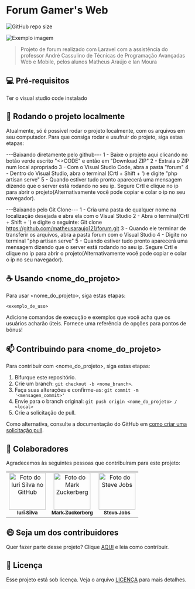 # Forum Gamer's Web

![GitHub repo size](https://img.shields.io/github/repo-size/iuricode/README-template?style=for-the-badge)

<img src="imagem.png" alt="Exemplo imagem">

> Projeto de forum realizado com Laravel com a assistência do professor André Cassulino de Técnicas de Programação Avançadas Web e Mobile, pelos alunos Matheus Araújo e Ian Moura

## 💻 Pré-requisitos

Ter o visual studio code instalado


## 🚀 Rodando o projeto localmente

Atualmente, só é possível rodar o projeto localmente, com os arquivos em seu computador. Para que consiga rodar e usufruir do projeto, siga estas etapas:

---Baixando diretamente pelo github---
1 - Baixe o projeto aqui clicando no botão verde escrito "<>CODE" e então em "Download ZIP"
2 - Extraia o ZIP num local apropriado
3 - Com o Visual Studio Code, abra a pasta "forum"
4 - Dentro do Visual Studio, abra o terminal (Crtl + Shift + ') e digite "php artisan serve"
5 - Quando estiver tudo pronto aparecerá uma mensagem dizendo que o server está rodando no seu ip. Segure Crtl e clique no ip para abrir o projeto(Alternativamente você pode copiar e colar o ip no seu navegador).

---Baixando pelo Git Clone---
1 - Cria uma pasta de qualquer nome na localização desejada e abra ela com o Visual Studio
2 - Abra o terminal(Crtl + Shift + ')  e digite o seguinte: Git clone https://github.com/matheusaraujo121/forum.git 
3 - Quando ele terminar de transferir os arquivos,  abra a pasta forum com o Visual Studio
4 - Digite no terminal "php artisan serve"
5 - Quando estiver tudo pronto aparecerá uma mensagem dizendo que o server está rodando no seu ip. Segure Crtl e clique no ip para abrir o projeto(Alternativamente você pode copiar e colar o ip no seu navegador).



## ☕ Usando <nome_do_projeto>

Para usar <nome_do_projeto>, siga estas etapas:

```
<exemplo_de_uso>
```

Adicione comandos de execução e exemplos que você acha que os usuários acharão úteis. Fornece uma referência de opções para pontos de bônus!

## 📫 Contribuindo para <nome_do_projeto>

Para contribuir com <nome_do_projeto>, siga estas etapas:

1. Bifurque este repositório.
2. Crie um branch: `git checkout -b <nome_branch>`.
3. Faça suas alterações e confirme-as: `git commit -m '<mensagem_commit>'`
4. Envie para o branch original: `git push origin <nome_do_projeto> / <local>`
5. Crie a solicitação de pull.

Como alternativa, consulte a documentação do GitHub em [como criar uma solicitação pull](https://help.github.com/en/github/collaborating-with-issues-and-pull-requests/creating-a-pull-request).

## 🤝 Colaboradores

Agradecemos às seguintes pessoas que contribuíram para este projeto:

<table>
  <tr>
    <td align="center">
      <a href="#" title="defina o titulo do link">
        <img src="https://avatars3.githubusercontent.com/u/31936044" width="100px;" alt="Foto do Iuri Silva no GitHub"/><br>
        <sub>
          <b>Iuri Silva</b>
        </sub>
      </a>
    </td>
    <td align="center">
      <a href="#" title="defina o titulo do link">
        <img src="https://s2.glbimg.com/FUcw2usZfSTL6yCCGj3L3v3SpJ8=/smart/e.glbimg.com/og/ed/f/original/2019/04/25/zuckerberg_podcast.jpg" width="100px;" alt="Foto do Mark Zuckerberg"/><br>
        <sub>
          <b>Mark Zuckerberg</b>
        </sub>
      </a>
    </td>
    <td align="center">
      <a href="#" title="defina o titulo do link">
        <img src="https://miro.medium.com/max/360/0*1SkS3mSorArvY9kS.jpg" width="100px;" alt="Foto do Steve Jobs"/><br>
        <sub>
          <b>Steve Jobs</b>
        </sub>
      </a>
    </td>
  </tr>
</table>

## 😄 Seja um dos contribuidores

Quer fazer parte desse projeto? Clique [AQUI](CONTRIBUTING.md) e leia como contribuir.

## 📝 Licença

Esse projeto está sob licença. Veja o arquivo [LICENÇA](LICENSE.md) para mais detalhes.
